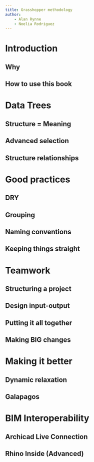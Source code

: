 ```yaml
---
title: Grasshopper methodology
author:
    - Alan Rynne
    - Noelia Rodriguez
---
```


# Introduction

## Why

## How to use this book

# Data Trees

## Structure = Meaning

## Advanced selection

## Structure relationships

# Good practices

## DRY

## Grouping

## Naming conventions

## Keeping things straight

# Teamwork

## Structuring a project

## Design input-output

## Putting it all together

## Making BIG changes

# Making it better

## Dynamic relaxation

## Galapagos

# BIM Interoperability

## Archicad Live Connection

## Rhino Inside (Advanced)
